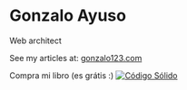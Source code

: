 # Gonzalo Ayuso
Web architect

See my articles at:
[gonzalo123.com](https://gonzalo123.com)

Compra mi libro (es grátis :)
[![Código Sólido](https://gonzalo123.files.wordpress.com/2020/09/codigosolido-1.png)](https://leanpub.com/codigosolido)

